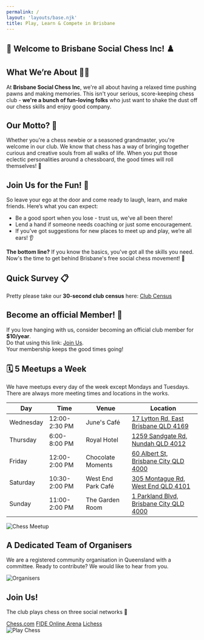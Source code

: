 ```yaml
---
permalink: /
layout: 'layouts/base.njk'
title: Play, Learn & Compete in Brisbane
---
```


<section class="px-4 max-w-3xl">
  <h1 class="text-center text-2xl md:text-3xl font-bold mb-6">
    <span aria-hidden="true">🎉</span> Welcome to Brisbane Social Chess Inc! <span aria-hidden="true">♟️</span>
  </h1>
  <h2 class="text-center text-xl md:text-2xl font-semibold mb-3">What We’re About <span aria-hidden="true">🧑‍🎨</span></h2>
  <p class="text-center text-base  md:text-lg mb-6">
    At <strong>Brisbane Social Chess Inc</strong>, we're all about having a relaxed time pushing pawns and making memories.
    This isn't your serious, score-keeping chess club - <strong>we're a bunch of fun-loving folks</strong> who just want to shake
    the dust off our chess skills and enjoy good company.
  </p>
  <h2 class="text-center text-xl md:text-2xl font-semibold mb-3">Our Motto? <span aria-hidden="true">🎯</span></h2>
  <p class="text-center text-base  md:text-lg mb-6">
    Whether you're a chess newbie or a seasoned grandmaster, you're welcome in our club. We know that chess has a way of bringing
    together curious and creative souls from all walks of life. When you put those eclectic personalities around a chessboard, the
    good times will roll themselves! <span aria-hidden="true">🎊</span>
  </p>
  <h2 class="text-center text-xl md:text-2xl font-semibold mb-3">Join Us for the Fun! <span aria-hidden="true">🤝</span></h2>
  <p class="text-center text-base  md:text-lg mb-4">
    So leave your ego at the door and come ready to laugh, learn, and make friends. Here’s what you can expect:
  </p>
  <ul class="list-disc list-inside mb-6 space-y-2">
    <li>Be a good sport when you lose - trust us, we've all been there!</li>
    <li>Lend a hand if someone needs coaching or just some encouragement.</li>
    <li>If you’ve got suggestions for new places to meet up and play, we’re all ears! <span aria-hidden="true">👂</span></li>
  </ul>
  <p class="text-center text-base  md:text-lg mb-6">
    <strong>The bottom line?</strong> If you know the basics, you've got all the skills you need. Now's the time to get behind
    Brisbane's free social chess movement! <span aria-hidden="true">🙌</span>
  </p>
  <h2 class="text-center text-xl md:text-2xl font-semibold mb-3">Quick Survey <span aria-hidden="true">📋</span></h2>
  <p class="text-center text-base  md:text-lg mb-6">
    Pretty please take our <strong>30-second club census</strong> here: <a href="https://goo.gl/VQGmes" class="text-[#a09de1] hover:text-[#b7b4ed] underline">Club Census</a>
  </p>
  <h2 class="text-center text-xl md:text-2xl font-semibold mb-3">Become an official Member! <span aria-hidden="true">🎈</span></h2>
  <p class="text-center text-base  md:text-lg">
    If you love hanging with us, consider becoming an official club member for <strong>$10/year</strong>.
    <br />
    Do that using this link:
    <a href="https://app.joinit.com/o/brisbane-social-chess" class="text-[#a09de1] hover:text-[#b7b4ed] underline">Join Us</a>.
    <br />
    Your membership keeps the good times going!
  </p>
</section>

<section class="px-4 max-w-3xl">
  <h2 class="text-center text-xl md:text-2xl font-semibold mb-6"><span aria-hidden="true">🗓️</span> 5 Meetups a Week</h2>
  <p class="text-center text-base  md:text-lg mb-6">
    We have meetups every day of the week except Mondays and Tuesdays. There are always more meeting times and locations in the works.
  </p>
  <div class="overflow-x-auto mb-6">
    <table class="min-w-full border border-gray-300 text-left">
      <thead class="bg-indigo-900 text-center text-white">
        <tr>
          <th class="px-4 py-2">Day</th>
          <th class="px-4 py-2">Time</th>
          <th class="px-4 py-2">Venue</th>
          <th class="px-4 py-2">Location</th>
        </tr>
      </thead>
      <tbody>
        <tr class="border-t border-gray-500">
          <td class="px-4 py-2">Wednesday</td>
          <td class="px-4 py-2">12:00-2:30 PM</td>
          <td class="px-4 py-2 font-semibold">June's Café</td>
          <td class="px-4 py-2">
            <a href="https://www.google.com/maps/search/?api=1&query=June%27s+Cafe%2C+17+Lytton+Rd%2C+East+Brisbane+QLD+4169"
              target="_blank"
              rel="noopener noreferrer"
              class="text-[#a09de1] hover:text-[#b7b4ed] underline">
              17 Lytton Rd, East Brisbane QLD 4169
            </a>
          </td>
        </tr>
        <tr class="border-t border-gray-500">
          <td class="px-4 py-2">Thursday</td>
          <td class="px-4 py-2">6:00-8:00 PM</td>
          <td class="px-4 py-2 font-semibold">Royal Hotel</td>
          <td class="px-4 py-2">
            <a href="https://www.google.com/maps/search/?api=1&query=Royal+Hotel%2C+1259+Sandgate+Rd%2C+Nundah+QLD+4012"
              target="_blank"
              rel="noopener noreferrer"
              class="text-[#a09de1] hover:text-[#b7b4ed] underline">
              1259 Sandgate Rd, Nundah QLD 4012
            </a>
          </td>
        </tr>
        <tr class="border-t border-gray-500">
          <td class="px-4 py-2">Friday</td>
          <td class="px-4 py-2">12:00-2:00 PM</td>
          <td class="px-4 py-2 font-semibold">Chocolate Moments</td>
          <td class="px-4 py-2">
            <a href="https://www.google.com/maps/search/?api=1&query=Chocolate+Moments%2C+60+Albert+St%2C+Brisbane+City+QLD+4000"
              target="_blank"
              rel="noopener noreferrer"
              class="text-[#a09de1] hover:text-[#b7b4ed] underline">
              60 Albert St, Brisbane City QLD 4000
            </a>
          </td>
        </tr>
        <tr class="border-t border-gray-500">
          <td class="px-4 py-2">Saturday</td>
          <td class="px-4 py-2">10:30-2:00 PM</td>
          <td class="px-4 py-2 font-semibold">West End Park Café</td>
          <td class="px-4 py-2">
            <a href="https://www.google.com/maps/search/?api=1&query=West+End+Park+Cafe%2C+305+Montague+Rd%2C+West+End+QLD+4101"
              target="_blank"
              rel="noopener noreferrer"
              class="text-[#a09de1] hover:text-[#b7b4ed] underline">
              305 Montague Rd, West End QLD 4101
            </a>
          </td>
        </tr>
        <tr class="border-t border-gray-500">
          <td class="px-4 py-2">Sunday</td>
          <td class="px-4 py-2">11:00-2:00 PM</td>
          <td class="px-4 py-2 font-semibold">The Garden Room</td>
          <td class="px-4 py-2">
            <a href="https://www.google.com/maps/search/?api=1&query=The+Garden+Room%2C+1+Parkland+Blvd%2C+Brisbane+City+QLD+4000"
              target="_blank"
              rel="noopener noreferrer"
              class="text-[#a09de1] hover:text-[#b7b4ed] underline">
              1 Parkland Blvd, Brisbane City QLD 4000
            </a>
          </td>
        </tr>
      </tbody>
    </table>
  </div>
  <img src="{{ '/assets/images/locations.jpg' | url }}" alt="Chess Meetup" class="mx-auto rounded-lg w-full md:w-3/4 modal-image" />
</section>

<section class="px-4 max-w-3xl text-center">
  <h2 class="text-xl md:text-2xl font-semibold mb-4">A Dedicated Team of Organisers</h2>
  <p class="mb-6">We are a registered community organisation in Queensland with a committee. Ready to contribute? We would like to hear from you.</p>
  <img src="{{ '/assets/images/organisers.jpg' | url }}" alt="Organisers" class="mx-auto rounded-lg w-full md:w-3/4 modal-image" />
</section>

<section class="px-4 max-w-3xl text-center">
  <h2 class="text-xl md:text-2xl font-semibold mb-4">Join Us!</h2>
  <p class="mb-6">
    The club plays chess on three social networks <span aria-hidden="true">💃</span>
  </p>
  <div class="flex flex-col text-white md:flex-row flex-wrap justify-center gap-4 mb-6">
    <a href="https://www.chess.com/club/brisbane-social-chess-inc" class="px-6 py-3 bg-indigo-900 hover:bg-indigo-500 rounded-full font-bold shadow-md transition">Chess.com</a>
    <a href="https://worldchess.com/community/bsc" class="px-6 py-3 bg-indigo-900 hover:bg-indigo-500 rounded-full font-bold shadow-md transition">FIDE Online Arena</a>
    <a href="https://lichess.org/team/brisbane-social-chess" class="px-6 py-3 bg-indigo-900 hover:bg-indigo-500 rounded-full font-bold shadow-md transition">Lichess</a>
  </div>
  <img src="{{ '/assets/images/background-smaller.jpg' | url }}" alt="Play Chess" class="mx-auto rounded-lg w-full md:w-3/4 modal-image" />
</section>
